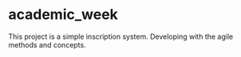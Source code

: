 # academic_week
This project is a simple inscription system. Developing with the agile methods and concepts. 
